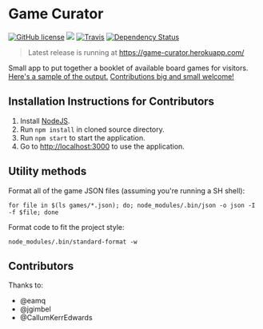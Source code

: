 # Game Curator

[![GitHub license](https://img.shields.io/github/license/game-curator/game-curator.svg?style=flat-square)](https://github.com/game-curator/game-curator/blob/master/LICENSE.md)
[![](https://img.shields.io/github/issues-raw/game-curator/game-curator.svg?style=flat-square)](https://github.com/game-curator/game-curator/issues)
[![Travis](https://img.shields.io/travis/game-curator/game-curator.svg?style=flat-square)](https://travis-ci.org/game-curator/game-curator)
[![Dependency Status](https://www.versioneye.com/user/projects/56f6452935630e0029db0928/badge.svg?style=flat)](https://www.versioneye.com/user/projects/56f6452935630e0029db0928)

> Latest release is running at https://game-curator.herokuapp.com/

Small app to put together a booklet of available board games for visitors.
[Here's a sample of the output.](sample.pdf)
[Contributions big and small welcome!](CONTRIBUTING.md)

## Installation Instructions for Contributors

1. Install [NodeJS](https://nodejs.org).
2. Run `npm install` in cloned source directory.
3. Run `npm start` to start the application.
4. Go to [http://localhost:3000](http://localhost:3000) to use the application.

## Utility methods

Format all of the game JSON files (assuming you're running a SH shell):

    for file in $(ls games/*.json); do; node_modules/.bin/json -o json -I -f $file; done

Format code to fit the project style:

    node_modules/.bin/standard-format -w

## Contributors

Thanks to:
* @eamq
* @jgimbel
* @CallumKerrEdwards
